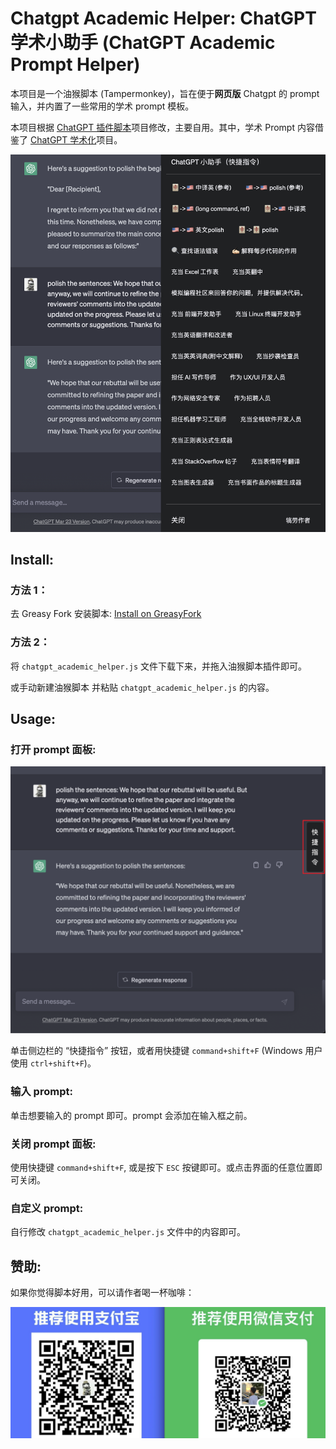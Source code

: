 # Chatgpt Academic Helper: ChatGPT 学术小助手 (ChatGPT Academic Prompt Helper)

本项目是一个油猴脚本 (Tampermonkey)，旨在便于**网页版** Chatgpt 的 prompt 输入，并内置了一些常用的学术 prompt 模板。

本项目根据 [ChatGPT 插件脚本](https://github.com/winchesHe/chatGPT-prompt-scripts)项目修改，主要自用。其中，学术 Prompt 内容借鉴了 [ChatGPT 学术化](https://github.com/binary-husky/chatgpt_academic)项目。

![功能界面展示](figs/fig2.png)

<!-- <img src=figs/fig2.png alt="功能界面展示" width="500"> -->

## Install:

### 方法 1：

去 Greasy Fork 安装脚本: [Install on GreasyFork](https://greasyfork.org/zh-CN/scripts/464480-chatgpt-academic-prompt-helper)

### 方法 2：

将 `chatgpt_academic_helper.js` 文件下载下来，并拖入油猴脚本插件即可。

或手动新建油猴脚本 并粘贴 `chatgpt_academic_helper.js` 的内容。

## Usage:

### 打开 prompt 面板:

![功能界面展示](figs/fig1.png)

<!-- <img src=figs/fig1.png alt="快捷指令按钮位置" width="500"> -->

单击侧边栏的 “快捷指令” 按钮，或者用快捷键 `command+shift+F` (Windows 用户使用 `ctrl+shift+F`)。

### 输入 prompt:

单击想要输入的 prompt 即可。prompt 会添加在输入框之前。

### 关闭 prompt 面板:

使用快捷键 `command+shift+F`, 或是按下 `ESC` 按键即可。或点击界面的任意位置即可关闭。

### 自定义 prompt:

自行修改 `chatgpt_academic_helper.js` 文件中的内容即可。

## 赞助:

如果你觉得脚本好用，可以请作者喝一杯咖啡：

![sponsor](figs/pic_receive.jpg)
